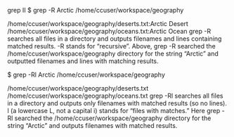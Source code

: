 grep II
$ grep -R Arctic /home/ccuser/workspace/geography

/home/ccuser/workspace/geography/deserts.txt:Arctic Desert
/home/ccuser/workspace/geography/oceans.txt:Arctic Ocean
grep -R searches all files in a directory and outputs filenames and lines containing matched results. -R stands for “recursive”. Above, grep -R searched the /home/ccuser/workspace/geography directory for the string “Arctic” and outputted filenames and lines with matching results.

$ grep -Rl Arctic /home/ccuser/workspace/geography

/home/ccuser/workspace/geography/deserts.txt
/home/ccuser/workspace/geography/oceans.txt
grep -Rl searches all files in a directory and outputs only filenames with matched results (so no lines). l (a lowercase L, not a capital i) stands for “files with matches.” Here grep -Rl searched the /home/ccuser/workspace/geography directory for the string “Arctic” and outputs filenames with matched results.
